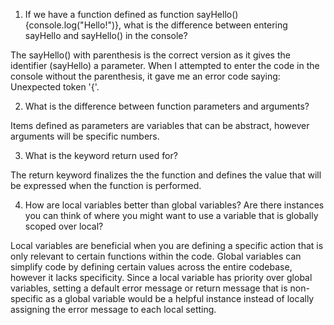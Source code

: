 1. If we have a function defined as function sayHello(){console.log("Hello!")}, what is the difference between entering sayHello and sayHello() in the console?

The sayHello() with parenthesis is the correct version as it gives the identifier (sayHello) a parameter. When I attempted to enter the code in the console without the parenthesis, it gave me an error code saying: Unexpected token '{'.

2. What is the difference between function parameters and arguments?

Items defined as parameters are variables that can be abstract, however arguments will be specific numbers.

3. What is the keyword return used for?

The return keyword finalizes the the function and defines the value that will be expressed when the function is performed.

4. How are local variables better than global variables? Are there instances you can think of where you might want to use a variable that is globally scoped over local?

Local variables are beneficial when you are defining a specific action that is only relevant to certain functions within the code. Global variables can simplify code by defining certain values across the entire codebase, however it lacks specificity. Since a local variable has priority over global variables, setting a default error message or return message that is non-specific as a global variable would be a helpful instance instead of locally assigning the error message to each local setting. 

